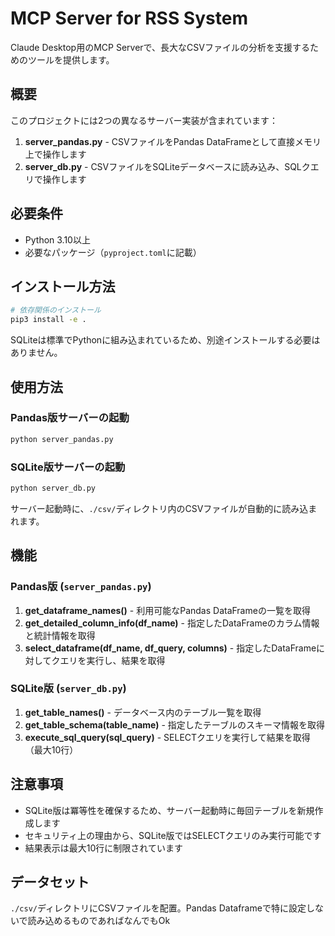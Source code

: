 # MCP Server for RSS System

Claude Desktop用のMCP Serverで、長大なCSVファイルの分析を支援するためのツールを提供します。

## 概要

このプロジェクトには2つの異なるサーバー実装が含まれています：

1. **server_pandas.py** - CSVファイルをPandas DataFrameとして直接メモリ上で操作します
2. **server_db.py** - CSVファイルをSQLiteデータベースに読み込み、SQLクエリで操作します

## 必要条件

- Python 3.10以上
- 必要なパッケージ（`pyproject.toml`に記載）

## インストール方法

```bash
# 依存関係のインストール
pip3 install -e .
```

SQLiteは標準でPythonに組み込まれているため、別途インストールする必要はありません。

## 使用方法

### Pandas版サーバーの起動

```bash
python server_pandas.py
```

### SQLite版サーバーの起動

```bash
python server_db.py
```

サーバー起動時に、`./csv/`ディレクトリ内のCSVファイルが自動的に読み込まれます。

## 機能

### Pandas版 (`server_pandas.py`)

1. **get_dataframe_names()** - 利用可能なPandas DataFrameの一覧を取得
2. **get_detailed_column_info(df_name)** - 指定したDataFrameのカラム情報と統計情報を取得
3. **select_dataframe(df_name, df_query, columns)** - 指定したDataFrameに対してクエリを実行し、結果を取得

### SQLite版 (`server_db.py`)

1. **get_table_names()** - データベース内のテーブル一覧を取得
2. **get_table_schema(table_name)** - 指定したテーブルのスキーマ情報を取得
3. **execute_sql_query(sql_query)** - SELECTクエリを実行して結果を取得（最大10行）

## 注意事項

- SQLite版は冪等性を確保するため、サーバー起動時に毎回テーブルを新規作成します
- セキュリティ上の理由から、SQLite版ではSELECTクエリのみ実行可能です
- 結果表示は最大10行に制限されています

## データセット

`./csv/`ディレクトリにCSVファイルを配置。Pandas Dataframeで特に設定しないで読み込めるものであればなんでもOk